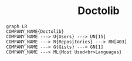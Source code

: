 <h1 align="center">Doctolib</h1>

```mermaid
graph LR
COMPANY_NAME{Doctolib}
COMPANY_NAME ---> U{Users} ---> UN[15]
COMPANY_NAME ---> R{Repositories} ---> RN[403]
COMPANY_NAME ---> G{Gists} ---> GN[1]
COMPANY_NAME ---> ML{Most Used<br>Languages}
```
